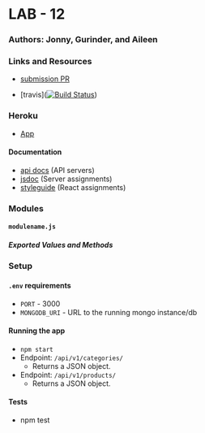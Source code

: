 # LAB - 12

### Authors: Jonny, Gurinder, and Aileen

### Links and Resources
* [submission PR]() 

* [travis]([![Build Status](https://www.travis-ci.com/401-advanced-javascript-jonnygraybill/lab-11.svg?branch=auth)](https://www.travis-ci.com/401-advanced-javascript-jonnygraybill/lab-11))

### Heroku
* [App](https://jgray-401-auth-server.herokuapp.com/)


#### Documentation
* [api docs](http://xyz.com) (API servers)
* [jsdoc](http://xyz.com) (Server assignments)
* [styleguide](http://xyz.com) (React assignments)

### Modules
#### `modulename.js`
##### Exported Values and Methods


### Setup
#### `.env` requirements
* `PORT` - 3000
* `MONGODB_URI` - URL to the running mongo instance/db

#### Running the app
* `npm start`
* Endpoint: `/api/v1/categories/`
  * Returns a JSON object.
* Endpoint: `/api/v1/products/`
  * Returns a JSON object.
  
#### Tests
* npm test

<!-- ### UML
![UML](./assets/) -->
